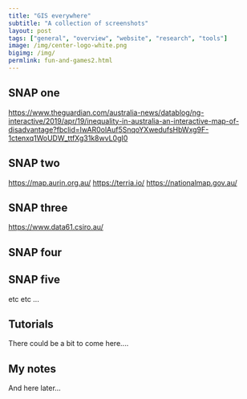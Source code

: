 ```yaml
---
title: "GIS everywhere"
subtitle: "A collection of screenshots"
layout: post
tags: ["general", "overview", "website", "research", "tools"]
image: /img/center-logo-white.png
bigimg: /img/
permlink: fun-and-games2.html
---
```


## SNAP one
https://www.theguardian.com/australia-news/datablog/ng-interactive/2019/apr/19/inequality-in-australia-an-interactive-map-of-disadvantage?fbclid=IwAR0olAuf5SnqoYXwedufsHbWxg9F-1ctenxq1WoUDW_ttfXg31k8wvL0gI0

## SNAP two
https://map.aurin.org.au/
https://terria.io/
https://nationalmap.gov.au/
## SNAP three

https://www.data61.csiro.au/



## SNAP four



## SNAP five

etc etc ...



## Tutorials

There could be a bit to come here....




## My notes

And here later...
